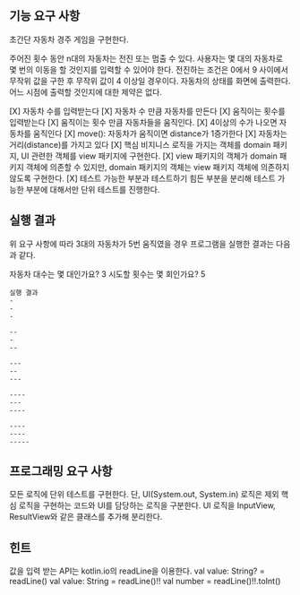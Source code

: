 
## 기능 요구 사항

초간단 자동차 경주 게임을 구현한다.

주어진 횟수 동안 n대의 자동차는 전진 또는 멈출 수 있다.
사용자는 몇 대의 자동차로 몇 번의 이동을 할 것인지를 입력할 수 있어야 한다.
전진하는 조건은 0에서 9 사이에서 무작위 값을 구한 후 무작위 값이 4 이상일 경우이다.
자동차의 상태를 화면에 출력한다. 어느 시점에 출력할 것인지에 대한 제약은 없다.

[X] 자동차 수를 입력받는다
[X] 자동차 수 만큼 자동차를 만든다
[X] 움직이는 횟수를 입력받는다
[X] 움직이는 횟수 만큼 자동차들을 움직인다.
[X] 4이상의 수가 나오면 자동차를 움직인다
[X] move(): 자동차가 움직이면 distance가 1증가한다
[X] 자동차는 거리(distance)를 가지고 있다
[X] 핵심 비지니스 로직을 가지는 객체를 domain 패키지, UI 관련한 객체를 view 패키지에 구현한다.
[X] view 패키지의 객체가 domain 패키지 객체에 의존할 수 있지만, domain 패키지의 객체는 view 패키지 객체에 의존하지 않도록 구현한다.
[X] 테스트 가능한 부분과 테스트하기 힘든 부분을 분리해 테스트 가능한 부분에 대해서만 단위 테스트를 진행한다.

## 실행 결과

위 요구 사항에 따라 3대의 자동차가 5번 움직였을 경우 프로그램을 실행한 결과는 다음과 같다.

자동차 대수는 몇 대인가요?
3
시도할 횟수는 몇 회인가요?
5

```aidl
실행 결과
-
-
-

--
-
--

---
--
---

----
---
----

----
----
-----
```

## 프로그래밍 요구 사항

모든 로직에 단위 테스트를 구현한다. 단, UI(System.out, System.in) 로직은 제외
핵심 로직을 구현하는 코드와 UI를 담당하는 로직을 구분한다.
UI 로직을 InputView, ResultView와 같은 클래스를 추가해 분리한다.

## 힌트

값을 입력 받는 API는 kotlin.io의 readLine을 이용한다.
val value: String? = readLine()
val value: String = readLine()!!
val number = readLine()!!.toInt()
